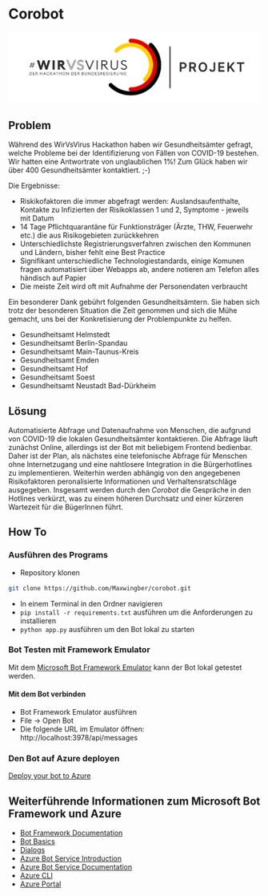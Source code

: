 # Corobot 

![WirVsVirus Hackathon Logo](assets/Logo_Projekt_01.png)

## Problem
Während des WirVsVirus Hackathon haben wir Gesundheitsämter gefragt, welche Probleme bei der Identifizierung von Fällen von COVID-19 bestehen. Wir hatten eine Antwortrate von unglaublichen 1%! Zum Glück haben wir über 400 Gesundheitsämter kontaktiert. ;-) 

Die Ergebnisse: 
* Riskikofaktoren die immer abgefragt werden: Auslandsaufenthalte, Kontakte zu Infizierten der Risikoklassen 1 und 2, Symptome - jeweils mit Datum
* 14 Tage Pflichtquarantäne für Funktionsträger (Ärzte, THW, Feuerwehr etc.) die aus Risikogebieten zurückkehren
* Unterschiedlichste Registrierungsverfahren zwischen den Kommunen und Ländern, bisher fehlt eine Best Practice
* Signifikant unterschiedliche Technologiestandards, einige Komunen fragen automatisiert über Webapps ab, andere notieren am Telefon alles händisch auf Papier
* Die meiste Zeit wird oft mit Aufnahme der Personendaten verbraucht

Ein besonderer Dank gebührt folgenden Gesundheitsämtern. Sie haben sich trotz der besonderen Situation die Zeit genommen und sich die Mühe gemacht, uns bei der Konkretisierung der Problempunkte zu helfen.

* Gesundheitsamt Helmstedt
* Gesundheitsamt Berlin-Spandau
* Gesundheitsamt Main-Taunus-Kreis
* Gesundheitsamt Emden
* Gesundheitsamt Hof
* Gesundheitsamt Soest
* Gesundheitsamt Neustadt Bad-Dürkheim

## Lösung

Automatisierte Abfrage und Datenaufnahme von Menschen, die aufgrund von COVID-19 die lokalen Gesundheitsämter kontaktieren. Die Abfrage läuft zunächst Online, allerdings ist der Bot mit beliebigem Frontend bedienbar. Daher ist der Plan, als nächstes eine telefonische Abfrage für Menschen ohne Internetzugang und eine nahtlosere Integration in die Bürgerhotlines zu implementieren.
Weiterhin werden abhängig von den angegebenen Risikofaktoren peronalisierte Informationen und Verhaltensratschläge ausgegeben.
Insgesamt werden durch den *Corobot* die Gespräche in den Hotlines verkürzt, was zu einem höheren Durchsatz und einer kürzeren Wartezeit für die BügerInnen führt.

## How To

### Ausführen des Programs
- Repository klonen
```bash
git clone https://github.com/Maxwingber/corobot.git
```
- In einem Terminal in den Ordner navigieren
- `pip install -r requirements.txt` ausführen um die Anforderungen zu installieren
- `python app.py` ausführen um den Bot lokal zu starten

### Bot Testen mit Framework Emulator
Mit dem [Microsoft Bot Framework Emulator](https://github.com/microsoft/botframework-emulator) kann der Bot lokal getestet werden. 

#### Mit dem Bot verbinden
- Bot Framework Emulator ausführen
- File -> Open Bot
- Die folgende URL im Emulator öffnen: http://localhost:3978/api/messages

### Den Bot auf Azure deployen

[Deploy your bot to Azure](https://aka.ms/azuredeployment)

## Weiterführende Informationen zum Microsoft Bot Framework und Azure

- [Bot Framework Documentation](https://docs.botframework.com)
- [Bot Basics](https://docs.microsoft.com/azure/bot-service/bot-builder-basics?view=azure-bot-service-4.0)
- [Dialogs](https://docs.microsoft.com/azure/bot-service/bot-builder-concept-dialog?view=azure-bot-service-4.0)
- [Azure Bot Service Introduction](https://docs.microsoft.com/azure/bot-service/bot-service-overview-introduction?view=azure-bot-service-4.0)
- [Azure Bot Service Documentation](https://docs.microsoft.com/azure/bot-service/?view=azure-bot-service-4.0)
- [Azure CLI](https://docs.microsoft.com/cli/azure/?view=azure-cli-latest)
- [Azure Portal](https://portal.azure.com)
